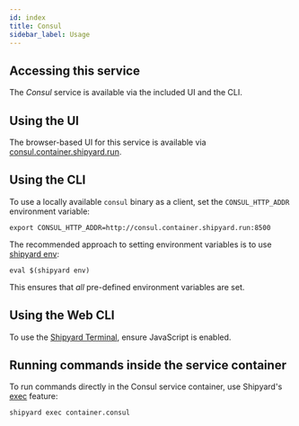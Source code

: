 ```yaml
---
id: index
title: Consul
sidebar_label: Usage
---
```


## Accessing this service

The _Consul_ service is available via the included UI and the CLI.

## Using the UI

The browser-based UI for this service is available via [consul.container.shipyard.run](http://consul.container.shipyard.run:8500/ui/).

## Using the CLI

To use a locally available `consul` binary as a client, set the `CONSUL_HTTP_ADDR` environment variable:

```shell
export CONSUL_HTTP_ADDR=http://consul.container.shipyard.run:8500
```

The recommended approach to setting environment variables is to use [shipyard env](https://shipyard.run/docs/commands/env):

```shell
eval $(shipyard env)
```

This ensures that _all_ pre-defined environment variables are set.

## Using the Web CLI

<Terminal target="consul.container.shipyard.run" shell="/bin/sh" workdir="/" user="root" expanded />

<noscript>To use the [Shipyard Terminal](https://github.com/shipyard-run/terminal-component), ensure JavaScript is enabled.</noscript>

## Running commands inside the service container

To run commands directly in the Consul service container, use Shipyard's [exec](https://shipyard.run/docs/commands/exec) feature:

```shell
shipyard exec container.consul
```

